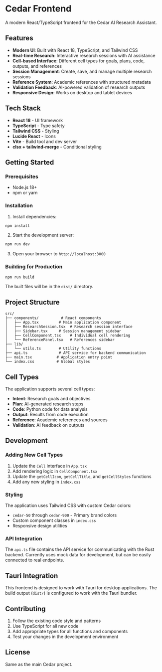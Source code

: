 # Cedar Frontend

A modern React/TypeScript frontend for the Cedar AI Research Assistant.

## Features

- **Modern UI**: Built with React 18, TypeScript, and Tailwind CSS
- **Real-time Research**: Interactive research sessions with AI assistance
- **Cell-based Interface**: Different cell types for goals, plans, code, outputs, and references
- **Session Management**: Create, save, and manage multiple research sessions
- **Reference System**: Academic references with structured metadata
- **Validation Feedback**: AI-powered validation of research outputs
- **Responsive Design**: Works on desktop and tablet devices

## Tech Stack

- **React 18** - UI framework
- **TypeScript** - Type safety
- **Tailwind CSS** - Styling
- **Lucide React** - Icons
- **Vite** - Build tool and dev server
- **clsx + tailwind-merge** - Conditional styling

## Getting Started

### Prerequisites

- Node.js 18+ 
- npm or yarn

### Installation

1. Install dependencies:
```bash
npm install
```

2. Start the development server:
```bash
npm run dev
```

3. Open your browser to `http://localhost:3000`

### Building for Production

```bash
npm run build
```

The built files will be in the `dist/` directory.

## Project Structure

```
src/
├── components/          # React components
│   ├── App.tsx         # Main application component
│   ├── ResearchSession.tsx  # Research session interface
│   ├── Sidebar.tsx     # Session management sidebar
│   ├── CellComponent.tsx    # Individual cell rendering
│   └── ReferencePanel.tsx   # References sidebar
├── lib/
│   └── utils.ts        # Utility functions
├── api.ts              # API service for backend communication
├── main.tsx           # Application entry point
└── index.css          # Global styles
```

## Cell Types

The application supports several cell types:

- **Intent**: Research goals and objectives
- **Plan**: AI-generated research steps
- **Code**: Python code for data analysis
- **Output**: Results from code execution
- **Reference**: Academic references and sources
- **Validation**: AI feedback on outputs

## Development

### Adding New Cell Types

1. Update the `Cell` interface in `App.tsx`
2. Add rendering logic in `CellComponent.tsx`
3. Update the `getCellIcon`, `getCellTitle`, and `getCellStyles` functions
4. Add any new styling in `index.css`

### Styling

The application uses Tailwind CSS with custom Cedar colors:

- `cedar-50` through `cedar-900` - Primary brand colors
- Custom component classes in `index.css`
- Responsive design utilities

### API Integration

The `api.ts` file contains the API service for communicating with the Rust backend. Currently uses mock data for development, but can be easily connected to real endpoints.

## Tauri Integration

This frontend is designed to work with Tauri for desktop applications. The build output (`dist/`) is configured to work with the Tauri bundler.

## Contributing

1. Follow the existing code style and patterns
2. Use TypeScript for all new code
3. Add appropriate types for all functions and components
4. Test your changes in the development environment

## License

Same as the main Cedar project. 